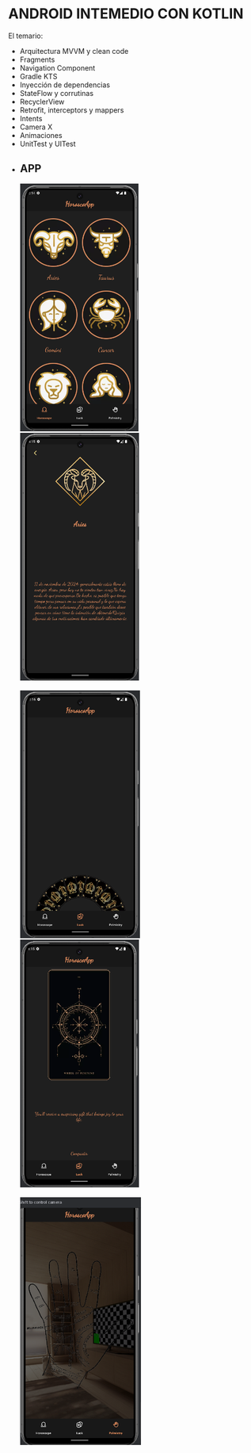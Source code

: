 # ANDROID INTEMEDIO CON KOTLIN 

El temario:
<br />
- Arquitectura MVVM y clean code 
- Fragments
- Navigation Component
- Gradle KTS
- Inyección de dependencias
- StateFlow y corrutinas
- RecyclerView
- Retrofit, interceptors y mappers
- Intents
- Camera X
- Animaciones
- UnitTest y UITest
- ## APP 
    <img src="docs/captures/horoscope1.png" alt="Pantalla principal" height="500"> 
    <img src="docs/captures/horoscope2.png" alt="Pantalla principal" height="500">
    <br />
    <br />
    <img src="docs/captures/luck1.png" alt="Pantalla principal" height="500">
    <img src="docs/captures/luck2.png" alt="Pantalla principal" height="500">
    <br />
    <br />
    <img src="docs/captures/palmistry.png" alt="Pantalla principal" height="500">
   
